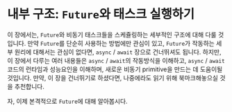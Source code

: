 # 내부 구조: `Future`와 태스크 실행하기

이 장에서는, `Future`와 비동기 태스크들을 스케쥴링하는 세부적인 구조에 대해 다룰
것입니다.  만약 `Future`를 단순히 사용하는 방법에만 관심이 있고, `Future`가
작동하는 세부 원리에 대해서는 관심이 없다면, `async` / `await` 장으로 건너뛰셔도
됩니다. 하지만, 이 장에서 다루는 여러 내용들은 `async` / `await`의 작동방식을
이해하고, `async` / `await` 코드의 런타임과 성능요인을 이해하며, 새로운 비동기
primitive을 만드는 데 도움이될 것입니다. 만약, 이 장을 건너뛰기로 하셨다면,
나중에라도 읽기 위해 북마크해놓으실 것을 추천합니다.

자, 이제 본격적으로 `Future`에 대해 알아봅시다.
